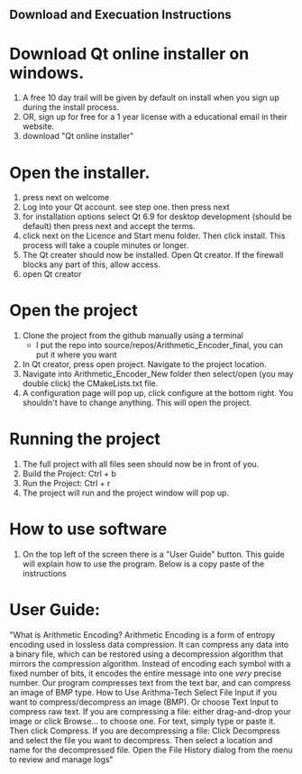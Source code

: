 ## Download and Execuation Instructions

# Download Qt online installer on windows. 
1.  A free 10 day trail will be given by default on install when you sign up during the install process. 
2.  OR, sign up for free for a 1 year license with a educational email in their website.
3. download "Qt online installer" 

# Open the installer. 
1. press next on welcome
2. Log into your Qt account. see step one. then press next
3. for installation options select Qt 6.9 for desktop development (should be default) then press next and accept the terms. 
4. click next on the Licence and Start menu folder. Then click install. This process will take a couple minutes or longer. 
5. The Qt creater should now be installed. Open Qt creator. If the firewall blocks any part of this, allow access. 
6. open Qt creator

# Open the project
1. Clone the project from the github manually using a terminal 
    -  I put the repo into source/repos/Arithmetic_Encoder_final, you can put it where you want
2. In Qt creator, press open project. Navigate to the project location. 
3. Navigate into Arithmetic_Encoder_New folder then select/open (you may double click) the CMakeLists.txt file.
4. A configuration page will pop up, click configure at the bottom right. You shouldn't have to change anything. This will open the project. 

# Running the project
1. The full project with all files seen should now be in front of you.
2. Build the Project: Ctrl + b 
3. Run the Project:   Ctrl + r
4. The project will run and the project window will pop up. 

# How to use software
1. On the top left of the screen there is a "User Guide" button. This guide will explain how to use the program. Below is a copy paste of the instructions


# User Guide:
"What is Arithmetic Encoding? 
Arithmetic Encoding is a form of entropy encoding used in lossless data compression. It can compress any data into a binary file, which can be restored using a decompression algorithm that mirrors the compression algorithm. Instead of encoding each symbol with a fixed number of bits, it encodes the entire message into one *very* precise number. Our program compresses text from the text bar, and can compress an image of BMP type. 
How to Use Arithma-Tech 
Select File Input if you want to compress/decompress an image (BMP). Or choose Text Input to compress raw text. 
If you are compressing a file: either drag-and-drop your image or click Browse... to choose one. For text, simply type or paste it. Then click Compress. 
If you are decompressing a file: Click Decompress and select the file you want to decompress. Then select a location and name for the decompressed file. 
Open the File History dialog from the menu to review and manage logs"